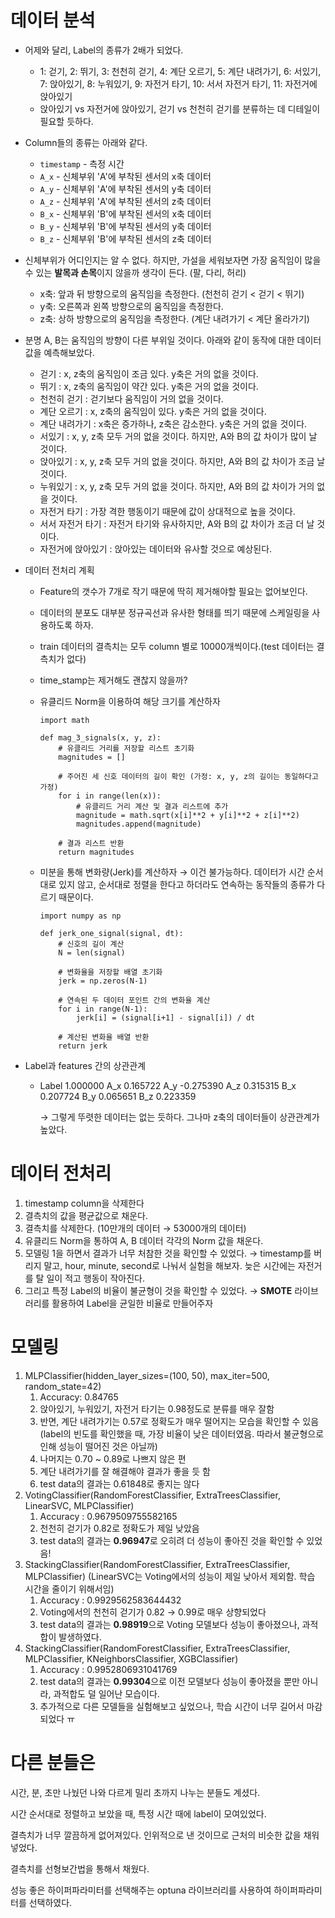 # 데이터 분석

- 어제와 달리, Label의 종류가 2배가 되었다.
    - 1: 걷기, 2: 뛰기, 3: 천천히 걷기, 4: 계단 오르기, 5: 계단 내려가기, 6: 서있기, 7: 앉아있기, 8: 누워있기, 9: 자전거 타기, 10: 서서 자전거 타기, 11: 자전거에 앉아있기
    - 앉아있기 vs 자전거에 앉아있기, 걷기 vs 천천히 걷기를 분류하는 데 디테일이 필요할 듯하다.
- Column들의 종류는 아래와 같다.
    - `timestamp` - 측정 시간
    - `A_x` - 신체부위 'A'에 부착된 센서의 x축 데이터
    - `A_y` - 신체부위 'A'에 부착된 센서의 y축 데이터
    - `A_z` - 신체부위 'A'에 부착된 센서의 z축 데이터
    - `B_x` - 신체부위 'B'에 부착된 센서의 x축 데이터
    - `B_y` - 신체부위 'B'에 부착된 센서의 y축 데이터
    - `B_z` - 신체부위 'B'에 부착된 센서의 z축 데이터
- 신체부위가 어디인지는 알 수 없다. 하지만, 가설을 세워보자면 가장 움직임이 많을 수 있는 **발목과 손목**이지 않을까 생각이 든다. (팔, 다리, 허리)
    - x축: 앞과 뒤 방향으로의 움직임을 측정한다. (천천히 걷기 < 걷기 < 뛰기)
    - y축: 오른쪽과 왼쪽 방향으로의 움직임을 측정한다.
    - z축: 상하 방향으로의 움직임을 측정한다. (계단 내려가기 < 계단 올라가기)
- 분명 A, B는 움직임의 방향이 다른 부위일 것이다. 아래와 같이 동작에 대한 데이터 값을 예측해보았다.
    - 걷기 : x, z축의 움직임이 조금 있다. y축은 거의 없을 것이다.
    - 뛰기 : x, z축의 움직임이 약간 있다. y축은 거의 없을 것이다.
    - 천천히 걷기 : 걷기보다 움직임이 거의 없을 것이다.
    - 계단 오르기 : x, z축의 움직임이 있다. y축은 거의 없을 것이다.
    - 계단 내려가기 : x축은 증가하나, z축은 감소한다. y축은 거의 없을 것이다.
    - 서있기 : x, y, z축 모두 거의 없을 것이다. 하지만, A와 B의 값 차이가 많이 날 것이다.
    - 앉아있기 : x, y, z축 모두 거의 없을 것이다. 하지만, A와 B의 값 차이가 조금 날 것이다.
    - 누워있기 : x, y, z축 모두 거의 없을 것이다. 하지만, A와 B의 값 차이가 거의 없을 것이다.
    - 자전거 타기 : 가장 격한 행동이기 때문에 값이 상대적으로 높을 것이다.
    - 서서 자전거 타기 : 자전거 타기와 유사하지만, A와 B의 값 차이가 조금 더 날 것이다.
    - 자전거에 앉아있기 : 앉아있는 데이터와 유사할 것으로 예상된다.
- 데이터 전처리 계획
    - Feature의 갯수가 7개로 작기 때문에 딱히 제거해야할 필요는 없어보인다.
    - 데이터의 분포도 대부분 정규곡선과 유사한 형태를 띄기 때문에 스케일링을 사용하도록 하자.
    - train 데이터의 결측치는 모두 column 별로 10000개씩이다.(test 데이터는 결측치가 없다)
    - time_stamp는 제거해도 괜찮지 않을까?
    - 유클리드 Norm을 이용하여 해당 크기를 계산하자
        
        ```
        import math
        
        def mag_3_signals(x, y, z):
        	# 유클리드 거리를 저장할 리스트 초기화
        	magnitudes = []
        	
        	# 주어진 세 신호 데이터의 길이 확인 (가정: x, y, z의 길이는 동일하다고 가정)
        	for i in range(len(x)):
        	    # 유클리드 거리 계산 및 결과 리스트에 추가
        	    magnitude = math.sqrt(x[i]**2 + y[i]**2 + z[i]**2)
        	    magnitudes.append(magnitude)
        	
        	# 결과 리스트 반환
        	return magnitudes
        
        ```
        
    - 미분을 통해 변화량(Jerk)를 계산하자 → 이건 불가능하다. 데이터가 시간 순서대로 있지 않고, 순서대로 정렬을 한다고 하더라도 연속하는 동작들의 종류가 다르기 때문이다.
        
        ```
        import numpy as np
        	
        def jerk_one_signal(signal, dt):
        	# 신호의 길이 계산
        	N = len(signal)
        	
        	# 변화율을 저장할 배열 초기화
        	jerk = np.zeros(N-1)
        	
        	# 연속된 두 데이터 포인트 간의 변화율 계산
        	for i in range(N-1):
        	    jerk[i] = (signal[i+1] - signal[i]) / dt
        	
        	# 계산된 변화율 배열 반환
        	return jerk
        ```
        
- Label과 features 간의 상관관계
    - Label    1.000000
    A_x      0.165722
    A_y     -0.275390
    A_z      0.315315
    B_x      0.207724
    B_y      0.065651
    B_z      0.223359
        
        → 그렇게 뚜렷한 데이터는 없는 듯하다. 그나마 z축의 데이터들이 상관관계가 높았다.
        

# 데이터 전처리

1. timestamp column을 삭제한다
2. 결측치의 값을 평균값으로 채운다.
3. 결측치를 삭제한다. (10만개의 데이터 → 53000개의 데이터)
4. 유클리드 Norm을 통하여 A, B 데이터 각각의 Norm 값을 채운다.
5. 모델링 1을 하면서 결과가 너무 처참한 것을 확인할 수 있었다. → timestamp를 버리지 말고, hour, minute, second로 나눠서 실험을 해보자. 늦은 시간에는 자전거를 탈 일이 적고 행동이 작아진다.
6. 그리고 특정 Label의 비율이 불균형이 것을 확인할 수 있었다. → **SMOTE** 라이브러리를 활용하여 Label을 균일한 비율로 만들어주자

# 모델링

1. MLPClassifier(hidden_layer_sizes=(100, 50), max_iter=500, random_state=42)
    1. Accuracy: 0.84765
    2. 앉아있기, 누워있기, 자전거 타기는 0.98정도로 분류를 매우 잘함
    3. 반면, 계단 내려가기는 0.57로 정확도가 매우 떨어지는 모습을 확인할 수 있음(label의 빈도를 확인했을 때, 가장 비율이 낮은 데이터였음. 따라서 불균형으로 인해 성능이 떨어진 것은 아닐까)
    4. 나머지는 0.70 ~ 0.89로 나쁘지 않은 편
    5. 계단 내려가기를 잘 해결해야 결과가 좋을 듯 함
    6. test data의 결과는 0.61848로 좋지는 않다
2. VotingClassifier(RandomForestClassifier, ExtraTreesClassifier, LinearSVC, MLPClassifier)
    1. Accuracy : 0.9679509755582165
    2. 천천히 걷기가 0.82로 정확도가 제일 낮았음
    3. test data의 결과는 **0.96947**로 오히려 더 성능이 좋아진 것을 확인할 수 있었음!
3. StackingClassifier(RandomForestClassifier, ExtraTreesClassifier, MLPClassifier) (LinearSVC는 Voting에서의 성능이 제일 낮아서 제외함. 학습 시간을 줄이기 위해서임)
    1. Accuracy : 0.9929562583644432
    2. Voting에서의 천천히 걷기가 0.82 → 0.99로 매우 상향되었다
    3. test data의 결과는 **0.98919**으로 Voting 모델보다 성능이 좋아졌으나, 과적합이 발생하였다.
4. StackingClassifier(RandomForestClassifier, ExtraTreesClassifier, MLPClassifier, KNeighborsClassifier, XGBClassifier)
    1. Accuracy : 0.9952806931041769
    2. test data의 결과는 **0.99304**으로 이전 모델보다 성능이 좋아졌을 뿐만 아니라, 과적합도 덜 일어난 모습이다.
    3. 추가적으로 다른 모델들을 실험해보고 싶었으나, 학습 시간이 너무 길어서 마감되었다 ㅠ

# 다른 분들은

시간, 분, 초만 나눴던 나와 다르게 밀리 초까지 나누는 분들도 계셨다.

시간 순서대로 정렬하고 보았을 때, 특정 시간 때에 label이 모여있었다.

결측치가 너무 깔끔하게 없어져있다. 인위적으로 낸 것이므로 근처의 비슷한 값을 채워넣었다.

결측치를 선형보간법을 통해서 채웠다.

성능 좋은 하이퍼파라미터를 선택해주는 optuna 라이브러리를 사용하여 하이퍼파라미터를 선택하였다.
